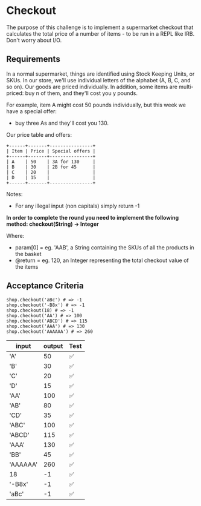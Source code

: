 # Checkout

The purpose of this challenge is to implement a supermarket checkout that calculates the total price of a number of items - to be run in a REPL like IRB. Don't worry about I/O.

## Requirements

In a normal supermarket, things are identified using Stock Keeping Units, or SKUs. In our store, we'll use individual letters of the alphabet (A, B, C, and so on). Our goods are priced individually. In addition, some items are multi-priced: buy n of them, and they'll cost you y pounds.

For example, item A might cost 50 pounds individually, but this week we have a special offer:

* buy three As and they'll cost you 130.

Our price table and offers:

```
+------+-------+----------------+
| Item | Price | Special offers |
+------+-------+----------------+
| A    | 50    | 3A for 130     |
| B    | 30    | 2B for 45      |
| C    | 20    |                |
| D    | 15    |                |
+------+-------+----------------+
```

Notes:

* For any illegal input (non capitals) simply return -1

**In order to complete the round you need to implement the following method: checkout(String) -> Integer**

Where:

* param[0] = eg. 'AAB', a String containing the SKUs of all the products in the basket
* @return = eg. 120, an Integer representing the total checkout value of the items

## Acceptance Criteria

```
shop.checkout('aBc') # => -1
shop.checkout('-B8x') # => -1
shop.checkout(18) # => -1
shop.checkout('AA') # => 100
shop.checkout('ABCD') # => 115
shop.checkout('AAA') # => 130
shop.checkout('AAAAAA') # => 260
```

| input | output | Test |
|-------|--------|------|
| 'A' | 50 | ✅ |
| 'B' | 30 | ✅ |
| 'C' | 20 | ✅ |
| 'D' | 15 | ✅ |
| 'AA' | 100 | ✅ |
| 'AB' | 80 | ✅ |
| 'CD' | 35 | ✅ |
| 'ABC' | 100 | ✅ |
| 'ABCD' | 115 | ✅ |
| 'AAA' | 130 | ✅ |
| 'BB' | 45 | ✅ |
| 'AAAAAA' | 260 | ✅ |
| 18 | -1 | ✅ |
| '-B8x' | -1 | ✅ |
| 'aBc' | -1 | ✅ |
